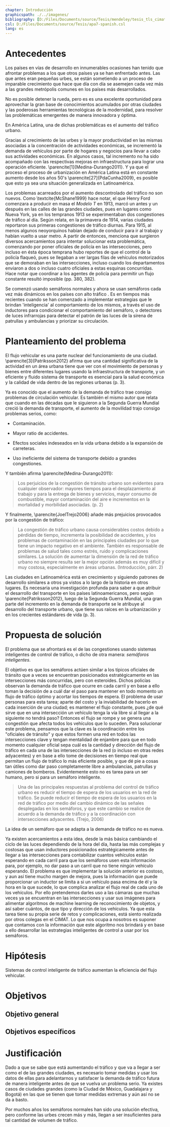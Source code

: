 ```yaml
---
chapter: Introducción
graphicspath: ./../imagenes/
bibliography: [D:/Files/Documents/source/Tesis/mendeley/tesis_tls_cimat.bib] 
csl: D:/Files/Documents/source/Tesis/apa7-spanish.csl 
lang: es 
---
```

# Antecedentes

Los países en vías de desarrollo en innumerables ocasiones han tenido que
afrontar problemas a los que otros países ya se han enfrentado antes. Las que
antes eran pequeñas urbes, se están sometiendo a un proceso de imparable
crecimiento que hace que día con día se asemejen cada vez más a las grandes
metrópolis comunes en los países más desarrollados. 

<!-- TODO: buscar datos y cita de crecimiento de paises en vias de desarrollo -->

No es posible detener la rueda, pero es es una excelente oportunidad para
aprovechar la gran base de conocimientos acumulados por otras ciudades y las
poderosas herramientas tecnológicas de la modernidad, para resolver las
problemáticas emergentes de manera innovadora y óptima.

En América Latina, una de dichas problemáticas es el aumento del tráfico urbano.
<!-- Gracias al aumento de las urbes, el tráfico también ha aumentado y esto no ha sido bien manejado por latinoamerica -->
Gracias al crecimiento de las urbes y la mayor productividad en las mismas
asociadas a la concentración de actividades económicas, se incrementó la demanda
de vehículos por parte de hogares y negocios para llevar a cabo sus actividades
económicas. En algunos casos, tal incremento no ha sido acompañado con las
respectivas mejoras en infraestructura para lograr una operación eficiente.
\parencite[1]{Medina-Durango2011}. Y ya que el proceso el proceso de
urbanización en América Latina está en constante aumento desde los años 50's
\parencite[27]{PdaCunha2009}, es posible que esto ya sea una situación generalizada
en Latinoamérica.

Los problemas acarreados por el aumento descontrolado del tráfico no son nuevos.
Como \textcite{McShane1999} hace notar, el que Henry Ford comenzara a producir
en masa el *Modelo T* en 1913, marcó un antes y un después en las calles de las
grandes ciudades, pues en lugares como Nueva York, ya en los tempranos 1913 se
experimentaban dos congestiones de tráfico al día. Según relata, en la primavera
de 1914, varias ciudades reportaron sus primeras congestiones de tráfico
diurnas. Para 1915, al menos algunos neoyorquinos habían dejado de conducir para
ir al trabajo y habían vuelto a usar metro. A partir de entonces, menciona que
surgieron diversos acercamientos para intentar solucionar esta problemática,
comenzando por poner oficiales de policía en las intersecciones, pero incluso
en ésta época temprana hubo reportes de que el control de la policía flaqueó,
pues se llegaban a ver largas filas de vehículos motorizados que se demoraban en
las intersecciones, incluso cuando los departamentos enviaron a dos o incluso
cuatro oficiales a estas esquinas concurridas. Hace notar que coordinar a los
agentes de policía para permitir un flujo constante resultó imposible (pp. 380,
382).

Se comenzó usando semáforos normales y ahora se usan semáforos cada vez más
dinámicos en los países con alto tráfico .
Es en tiempos más recientes cuando se han comenzado a implementar
estrategias que le brindan 'inteligencia' al comportamiento de los mismos, a
través el uso de inductores para condicionar el comportamiento del semáforo, o
detectores de luces infrarrojas para detectar el patrón de las luces de la
sirena de patrullas y ambulancias y priorizar su circulación.
<!-- TODO: fundamentar y citar -->

# Planteamiento del problema

<!-- El tráfico es un nucleo de la vida urbana -->
El flujo vehicular es una parte nuclear del funcionamiento de una ciudad.
\parencite[3]{Patriksson2012} afirma que una cantidad significativa de la
actividad en un área urbana tiene que ver con el movimiento de personas y bienes
entre diferentes lugares usando la infraestructura de transporte, y un eficiente
y fluido sistema de transporte es esencial para la salud económica y la calidad
de vida dentro de las regiones urbanas (p. 3).
<!-- Cuando aumenta, historicamente trae problemas -->
Ya es conocido que el aumento de la demanda de tráfico trae consigo problemas de
circulación vehicular. Es también el mismo autor que relata que cuando en las décadas
que le siguieron a la Segunda Guerra Mundial creció la demanda de transporte, el
aumento de la movilidad trajo consigo problemas serios, como:

-   Contaminación.

-   Mayor ratio de accidentes.

-   Efectos sociales indeseados en la vida urbana debido a la expansión de
    carreteras.

-   Uso ineficiente del sistema de transporte debido a grandes congestiones.

Y también afirma \parencite{Medina-Durango2011}:

> Los perjuicios de la congestión de tránsito urbano son evidentes para
> cualquier observador: mayores tiempos para el desplazamiento al trabajo y para
> la entrega de bienes y servicios, mayor consumo de combustible, mayor
> contaminación del aire e incrementos en la mortalidad y morbilidad asociadas.
> (p. 2)

Y finalmente, \parencite{JoelTrejo2006} añade más prejuicios provocados por la
congestión de tráfico:

> La congestión de tráfico urbano causa considerables costos debido a pérdidas
> de tiempo, incrementa la posibilidad de accidentes, y los problemas de
> contaminación en las principales ciudades por lo que tiene un impacto negativo
> en el ambiente. También es responsable de problemas de salud tales como
> estrés, ruido y complicaciones similares. La solución de aumentar la dimensión
> de la red de tráfico urbano no siempre resulta ser la mejor opción además es
> muy difícil y muy costosa, especialmente en áreas urbanas. (Introducción, párr. 2)

<!--  Latinoamérica va repitiendo la historia -->
Las ciudades en Latinoamérica está en crecimiento y siguiendo
patrones de desarrollo similares a otros ya vistos a lo largo de la historia en
otros lugares. Es necesaria una investigación profunda para saber a que atribuir
el desarrollo del transporte en los países latinoamericanos, pero según
\parencite{Patriksson2012}, luego de la Segunda Guerra Mundial, una gran parte
del incremento en la demanda de transporte se le atribuye al desarrollo del transporte
urbano, que tiene sus raíces en la urbanización y en los crecientes estándares
de vida (p. 3).

<!-- Ya hay problemas en Latinoamérica -->

# Propuesta de solución

El problema que se afrontará es el de las congestiones usando sistemas
inteligentes de control de tráfico, o dicho de otra manera: *semáforos
inteligentes*.

El objetivo es que los semáforos actúen similar a los típicos oficiales de
tránsito que a veces se encuentran posicionados estratégicamente en las
intersecciones más concurridas, pero con esteroides. Dichos policías observan la
demanda de tráfico que ocurre en cada carril y en base a ello toman la decisión
de a cuál dar el paso para mantener en todo momento un flujo de tráfico óptimo y
acortar los tiempos de espera. El problema de usar personas para esta tarea;
aparte del costo y la inviabilidad de hacerlo en cada inserción de una ciudad;
es mantener el flujo constante, pues ¿de qué sirve que en una intersección un
vehículo tenga la vía libre si al llegar a la siguiente no tendrá paso? Entonces
el flujo se rompe y se genera una congestión que afecta todos los vehículos que
lo suceden. Para solucionar este problema, pensamos que la clave es la
coordinación entre los "oficiales de tránsito" y que estos formen una red en
todos las intersecciones clave y tengan mentalidad de enjambre para que en todo
momento cualquier oficial sepa cuál es la cantidad y dirección del flujo de
tráfico en cada una de las intersecciones de la red (o incluso en otras redes
adyacentes) y en base a ello tome de decisiones en tiempo real que permitan un
flujo de tráfico lo más eficiente posible, y que dé pie a cosas tan útiles como
dar paso completamente libre a ambulancias, patrullas y camiones de bomberos.
Evidentemente esto no es tarea para un ser humano, pero si para un semáforo
inteligente.

>   Una de las principales respuestas al problema del control de tráfico urbano
>   es reducir el tiempo de espera de los usuarios en la red de tráfico. Se
>   puede reducir el tiempo de espera de los usuarios en la red de tráfico por
>   medio del cambio dinámico de las señales desplegadas en los semáforos, y que
>   este cambio se realice de acuerdo a la demanda de tráfico y a la
>   coordinación con intersecciones adyacentes. (Trejo, 2006)

La idea de un semáforo que se adapta a la demanda de tráfico no es nueva. 
<!-- todo: agregar referencias y otros acercamientos con redes de Petri y trabajos similares-->
Ya existen acercamientos a esta idea, desde la más básica cambiando el ciclo de
las luces dependiendo de la hora del día, hasta las más complejas y costosas que
usan inductores posicionados estratégicamente antes de llegar a las
intersecciones para contabilizar cuantos vehículos están esperando en cada
carril para que los semáforos usen esta información para, por ejemplo, no dar
paso a un carril que no tiene ningún vehículo esperando. El problema es que
implementar la solución anterior es costoso, y aun así tiene mucho margen de
mejora, pues la información que puede proporcionar un inductor se limita a si un
vehículo pasa encima de él y la hora en la que sucede, lo que complica analizar
el flujo real de cada uno de los vehículos. Por ello pretendemos darles uso a
las cámaras que muchas veces ya se encuentran en las intersecciones y usar sus
imágenes para alimentar algoritmos de machine learning de reconocimiento de
objetos, y así saber cuántos, de que tipo y dirección de los vehículos. Ya que
esta tarea tiene su propia serie de retos y complicaciones, está siento
realizada por otros colegas en el CIMAT. Lo que nos ocupa a nosotros es suponer
que contamos con la información que este algoritmo nos brindará y en base a ello
desarrollar las estrategias inteligentes de control a usar por los semáforos.

# Hipótesis
Sistemas de control inteligente de tráfico aumentan la eficiencia
del flujo vehicular.

# Objetivos
## Objetivo general
## Objetivos específicos
# Justificación

Dado a que se sabe que está aumentando el tráfico y que va a llegar a ser como
el de las grandes ciudades, es necesario tomar medidas y usar los datos de ellas
para adelantarnos y satisfacer la demanda de tráfico futura de manera
inteligente antes de que se vuelva un problema serio.
Ya existes casos de ciudades grandes (como la  Ciudad de México, Guadalajara y
Bogotá) en las que se tienen que tomar medidas extremas y aún así no se da a
basto.

Por muchos años los semáforos normales han sido una solución efectiva, pero conforme las urbes
crecen más y más, llegan a ser insuficientes para tal cantidad de volumen de
tráfico. 

